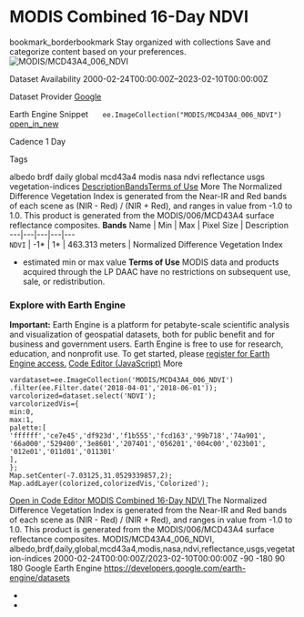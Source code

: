  
#  MODIS Combined 16-Day NDVI 
bookmark_borderbookmark Stay organized with collections  Save and categorize content based on your preferences.
![MODIS/MCD43A4_006_NDVI](https://developers.google.com/earth-engine/datasets/images/MODIS/MODIS_MCD43A4_006_NDVI_sample.png) 

Dataset Availability
    2000-02-24T00:00:00Z–2023-02-10T00:00:00Z 

Dataset Provider
     [ Google ](https://earthengine.google.com/) 

Earth Engine Snippet
     `    ee.ImageCollection("MODIS/MCD43A4_006_NDVI")   ` [ open_in_new ](https://code.earthengine.google.com/?scriptPath=Examples:Datasets/MODIS/MODIS_MCD43A4_006_NDVI) 

Cadence
    1 Day 

Tags
    
albedo
brdf
daily
global
mcd43a4
modis
nasa
ndvi
reflectance
usgs
vegetation-indices
[Description](https://developers.google.com/earth-engine/datasets/catalog/MODIS_MCD43A4_006_NDVI#description)[Bands](https://developers.google.com/earth-engine/datasets/catalog/MODIS_MCD43A4_006_NDVI#bands)[Terms of Use](https://developers.google.com/earth-engine/datasets/catalog/MODIS_MCD43A4_006_NDVI#terms-of-use) More
The Normalized Difference Vegetation Index is generated from the Near-IR and Red bands of each scene as (NIR - Red) / (NIR + Red), and ranges in value from -1.0 to 1.0. This product is generated from the MODIS/006/MCD43A4 surface reflectance composites.
**Bands**
Name | Min | Max | Pixel Size | Description  
---|---|---|---|---  
`NDVI` |  -1*  |  1*  |  463.313 meters  | Normalized Difference Vegetation Index  
* estimated min or max value 
**Terms of Use**
MODIS data and products acquired through the LP DAAC have no restrictions on subsequent use, sale, or redistribution.
### Explore with Earth Engine
**Important:** Earth Engine is a platform for petabyte-scale scientific analysis and visualization of geospatial datasets, both for public benefit and for business and government users. Earth Engine is free to use for research, education, and nonprofit use. To get started, please [register for Earth Engine access.](https://console.cloud.google.com/earth-engine)
[Code Editor (JavaScript)](https://developers.google.com/earth-engine/datasets/catalog/MODIS_MCD43A4_006_NDVI#code-editor-javascript-sample) More
```
vardataset=ee.ImageCollection('MODIS/MCD43A4_006_NDVI')
.filter(ee.Filter.date('2018-04-01','2018-06-01'));
varcolorized=dataset.select('NDVI');
varcolorizedVis={
min:0,
max:1,
palette:[
'ffffff','ce7e45','df923d','f1b555','fcd163','99b718','74a901',
'66a000','529400','3e8601','207401','056201','004c00','023b01',
'012e01','011d01','011301'
],
};
Map.setCenter(-7.03125,31.0529339857,2);
Map.addLayer(colorized,colorizedVis,'Colorized');
```
[ Open in Code Editor ](https://code.earthengine.google.com/?scriptPath=Examples:Datasets/MODIS/MODIS_MCD43A4_006_NDVI)
[ MODIS Combined 16-Day NDVI ](https://developers.google.com/earth-engine/datasets/catalog/MODIS_MCD43A4_006_NDVI)
The Normalized Difference Vegetation Index is generated from the Near-IR and Red bands of each scene as (NIR - Red) / (NIR + Red), and ranges in value from -1.0 to 1.0. This product is generated from the MODIS/006/MCD43A4 surface reflectance composites.
MODIS/MCD43A4_006_NDVI, albedo,brdf,daily,global,mcd43a4,modis,nasa,ndvi,reflectance,usgs,vegetation-indices 
2000-02-24T00:00:00Z/2023-02-10T00:00:00Z
-90 -180 90 180 
Google Earth Engine
https://developers.google.com/earth-engine/datasets
  * [ ](https://doi.org/https://earthengine.google.com/)
  * [ ](https://doi.org/https://developers.google.com/earth-engine/datasets/catalog/MODIS_MCD43A4_006_NDVI)


